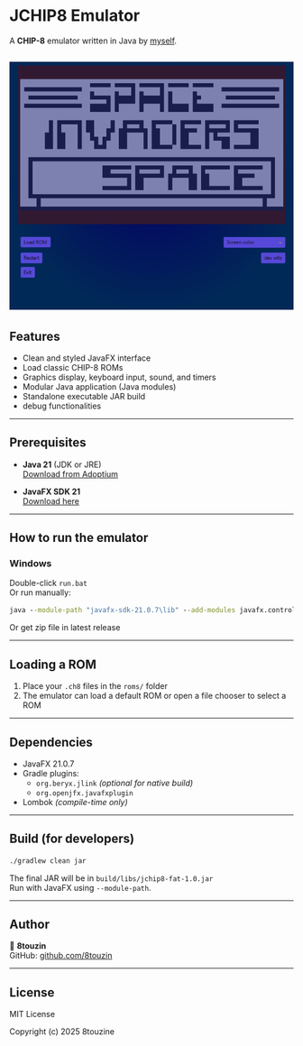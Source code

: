 
# JCHIP8 Emulator

A **CHIP-8** emulator written in Java by [myself](https://github.com/8touzin).


![screenshot](JCHIP8.PNG)
---

##  Features

- Clean and styled JavaFX interface
- Load classic CHIP-8 ROMs
- Graphics display, keyboard input, sound, and timers
- Modular Java application (Java modules)
- Standalone executable JAR build
- debug functionalities

---

##  Prerequisites

- **Java 21** (JDK or JRE)  
   [Download from Adoptium](https://adoptium.net)

- **JavaFX SDK 21**  
   [Download here](https://gluonhq.com/products/javafx/)

---


##  How to run the emulator

###  Windows

Double-click `run.bat`  
Or run manually:

```bat
java --module-path "javafx-sdk-21.0.7\lib" --add-modules javafx.controls,javafx.fxml -jar jchip8-fat-[version].jar
```
Or get zip file in latest release

---


##  Loading a ROM

1. Place your `.ch8` files in the `roms/` folder
2. The emulator can load a default ROM or open a file chooser to select a ROM

---

##  Dependencies

- JavaFX 21.0.7
- Gradle plugins:
  - `org.beryx.jlink` *(optional for native build)*
  - `org.openjfx.javafxplugin`
- Lombok *(compile-time only)*

---

##  Build (for developers)

```bash
./gradlew clean jar
```

The final JAR will be in `build/libs/jchip8-fat-1.0.jar`  
Run with JavaFX using `--module-path`.

---

## Author

👤 **8touzin**  
GitHub: [github.com/8touzin](https://github.com/8touzin)

---

## License

MIT License

Copyright (c) 2025 8touzine